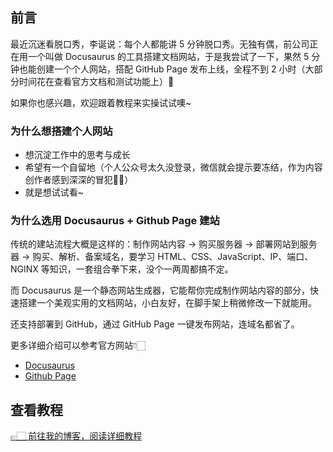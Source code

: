 ## 前言
最近沉迷看脱口秀，李诞说：每个人都能讲 5 分钟脱口秀。无独有偶，前公司正在用一个叫做 Docusaurus 的工具搭建文档网站，于是我尝试了一下，果然 5 分钟也能创建一个个人网站，搭配 GitHub Page 发布上线，全程不到 2 小时（大部分时间花在查看官方文档和测试功能上）🎉

如果你也感兴趣，欢迎跟着教程来实操试试噢~

### 为什么想搭建个人网站
- 想沉淀工作中的思考与成长
- 希望有一个自留地（个人公众号太久没登录，微信就会提示要冻结，作为内容创作者感到深深的冒犯👊🏻）
- 就是想试试看~

### 为什么选用 Docusaurus + Github Page 建站
传统的建站流程大概是这样的：制作网站内容 -> 购买服务器 -> 部署网站到服务器 -> 购买、解析、备案域名，要学习 HTML、CSS、JavaScript、IP、端口、NGINX 等知识，一套组合拳下来，没个一两周都搞不定。

而 Docusaurus 是一个静态网站生成器，它能帮你完成制作网站内容的部分，快速搭建一个美观实用的文档网站，小白友好，在脚手架上稍微修改一下就能用。

还支持部署到 GitHub，通过 GitHub Page 一键发布网站，连域名都省了。

更多详细介绍可以参考官方网站👇🏻
- [Docusaurus](https://www.docusaurus.cn/docs)
- [Github Page](https://docs.github.com/en/pages)

## 查看教程
[👉🏻 前往我的博客，阅读详细教程](https://emmachan2021.github.io/blog/docusaurus-github)